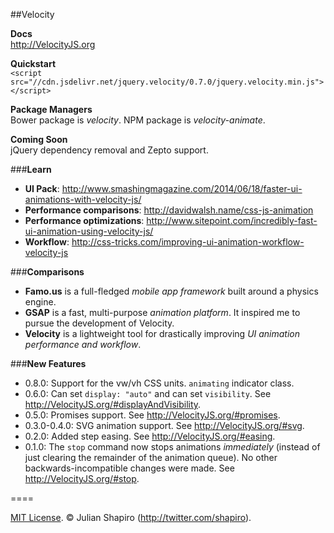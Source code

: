 ##Velocity

**Docs**  
http://VelocityJS.org

**Quickstart**  
`<script src="//cdn.jsdelivr.net/jquery.velocity/0.7.0/jquery.velocity.min.js"></script>`

**Package Managers**  
Bower package is *velocity*. NPM package is *velocity-animate*.

**Coming Soon**  
jQuery dependency removal and Zepto support.

###**Learn**

- **UI Pack**: http://www.smashingmagazine.com/2014/06/18/faster-ui-animations-with-velocity-js/
- **Performance comparisons**: http://davidwalsh.name/css-js-animation
- **Performance optimizations**: http://www.sitepoint.com/incredibly-fast-ui-animation-using-velocity-js/
- **Workflow**: http://css-tricks.com/improving-ui-animation-workflow-velocity-js

###**Comparisons**

- **Famo.us** is a full-fledged *mobile app framework* built around a physics engine.
- **GSAP** is a fast, multi-purpose *animation platform*. It inspired me to pursue the development of Velocity.
- **Velocity** is a lightweight tool for drastically improving *UI animation performance and workflow*.

###**New Features**

- 0.8.0: Support for the vw/vh CSS units. `animating` indicator class.
- 0.6.0: Can set `display: "auto"` and can set `visibility`. See http://VelocityJS.org/#displayAndVisibility.
- 0.5.0: Promises support. See http://VelocityJS.org/#promises.
- 0.3.0-0.4.0: SVG animation support. See http://VelocityJS.org/#svg.
- 0.2.0: Added step easing. See http://VelocityJS.org/#easing.
- 0.1.0: The `stop` command now stops animations *immediately* (instead of just clearing the remainder of the animation queue). No other backwards-incompatible changes were made. See http://VelocityJS.org/#stop.

====

[MIT License](LICENSE). © Julian Shapiro (http://twitter.com/shapiro).

